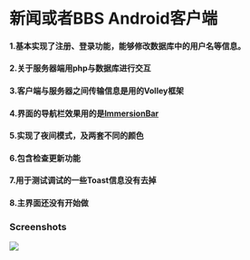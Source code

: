 # 新闻或者BBS Android客户端


#### 1.基本实现了注册、登录功能，能够修改数据库中的用户名等信息。
#### 2.关于服务器端用php与数据库进行交互
#### 3.客户端与服务器之间传输信息是用的Volley框架
#### 4.界面的导航栏效果用的是[ImmersionBar](https://github.com/gyf-dev/ImmersionBar)
#### 5.实现了夜间模式，及两套不同的颜色
#### 6.包含检查更新功能
#### 7.用于测试调试的一些Toast信息没有去掉
#### 8.主界面还没有开始做

### Screenshots
![](Screenshots/Screenshot_2019-08-06-19-21-17-087_com.ncu.myappl.jpg=200×)

